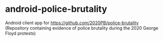 # android-police-brutality
Android client app for https://github.com/2020PB/police-brutality (Repository containing evidence of police brutality during the 2020 George Floyd protests)
